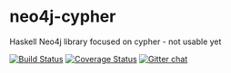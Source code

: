neo4j-cypher
===============

Haskell Neo4j library focused on cypher - not usable yet

[![Build Status](https://travis-ci.org/HaskellDC/neo4j-cypher.svg?branch=master)](https://travis-ci.org/HaskellDC/neo4j-cypher)
[![Coverage Status](https://img.shields.io/coveralls/HaskellDC/neo4j-cypher.svg)](https://coveralls.io/r/HaskellDC/neo4j-cypher?branch=master)
[![Gitter chat](https://badges.gitter.im/HaskellDC/neo4j-cypher.png)](https://gitter.im/HaskellDC/neo4j-cypher)

